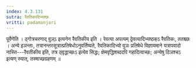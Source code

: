 ```yaml
---
index: 4.3.131
sutra: रैवतिकादिभ्यश्छः
vritti: padamanjari
---
```


 पूर्वेणेति । ठ्गोत्रचरणाद् वुञ्ऽ इत्यनेन रैवतिकीय इति । रेवत्या अपत्यम् ठ्रेवत्यादिभ्यष्ठक्ऽ रैवतिकः, ततश्च्छः । अन्ये इञन्ताः, तत्रानन्तरसूत्रात्प्रतिषेधोऽनुवर्तिष्यते, रैवतिकादिभ्यो वुञः प्रतिषेधे विज्ञायमाने यत्रापवादो नास्ति---रैवतीकीय इति, तत्र ठ्वृद्धाच्छःऽ इत्येव सिद्धः; क्षेमवृद्धिशब्ददपि गहादित्वाच्छः; अन्येषु ठिञश्चऽ इत्यण् स्यात्, तस्माच्छग्रहणम् ॥